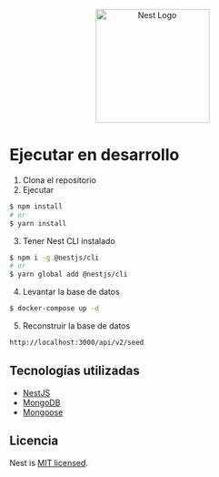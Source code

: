 <p align="center">
  <a href="http://nestjs.com/" target="blank"><img src="https://nestjs.com/img/logo-small.svg" width="200" alt="Nest Logo" /></a>
</p>

# Ejecutar en desarrollo

1. Clona el repositorio
2. Ejecutar
  ```bash
  $ npm install
  # or 
  $ yarn install
  ```

3. Tener Nest CLI instalado
  ```bash
  $ npm i -g @nestjs/cli
  # or
  $ yarn global add @nestjs/cli
  ```

4. Levantar la base de datos
  ```bash
  $ docker-compose up -d
  ```

5. Reconstruir la base de datos
  ```bash
  http://localhost:3000/api/v2/seed
  ```

## Tecnologías utilizadas

- [NestJS](https://nestjs.com/)
- [MongoDB](https://www.mongodb.com/)
- [Mongoose](https://mongoosejs.com/)


## Licencia
  Nest is [MIT licensed](LICENSE).


